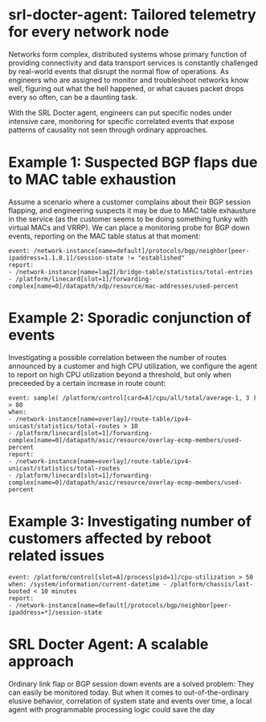 # srl-docter-agent: Tailored telemetry for every network node

Networks form complex, distributed systems whose primary function of providing connectivity and data transport services is constantly challenged by real-world events that disrupt the normal flow of operations. As engineers who are assigned to monitor and troubleshoot networks know well, figuring out what the hell happened, or what causes packet drops every so often, can be a daunting task.

With the SRL Docter agent, engineers can put specific nodes under intensive care, monitoring for specific correlated events that expose patterns of causality not seen through ordinary approaches.

# Example 1: Suspected BGP flaps due to MAC table exhaustion

Assume a scenario where a customer complains about their BGP session flapping, and engineering suspects it may be due to
MAC table exhausture in the service (as the customer seems to be doing something funky with virtual MACs and VRRP).
We can place a monitoring probe for BGP down events, reporting on the MAC table status at that moment:

```
event: /network-instance[name=default]/protocols/bgp/neighbor[peer-ipaddress=1.1.0.1]/session-state != "established"
report:
- /network-instance[name=lag2]/bridge-table/statistics/total-entries
- /platform/linecard[slot=1]/forwarding-complex[name=0]/datapath/xdp/resource/mac-addresses/used-percent
```

# Example 2: Sporadic conjunction of events

Investigating a possible correlation between the number of routes announced by a customer and high CPU utilization, we configure
the agent to report on high CPU utilization beyond a threshold, but only when preceeded by a certain increase in route count:

```
event: sample( /platform/control[card=A]/cpu/all/total/average-1, 3 ) > 80
when:
- /network-instance[name=overlay]/route-table/ipv4-unicast/statistics/total-routes > 10
- /platform/linecard[slot=1]/forwarding-complex[name=0]/datapath/asic/resource/overlay-ecmp-members/used-percent
report:
- /network-instance[name=overlay]/route-table/ipv4-unicast/statistics/total-routes
- /platform/linecard[slot=1]/forwarding-complex[name=0]/datapath/asic/resource/overlay-ecmp-members/used-percent
```

# Example 3: Investigating number of customers affected by reboot related issues

```
event: /platform/control[slot=A]/process[pid=1]/cpu-utilization > 50
when: /system/information/current-datetime - /platform/chassis/last-booted < 10 minutes
report:
- /network-instance[name=default]/protocols/bgp/neighbor[peer-ipaddress=*]/session-state
```

# SRL Docter Agent: A scalable approach
Ordinary link flap or BGP session down events are a solved problem: They can easily be monitored today.
But when it comes to out-of-the-ordinary elusive behavior, correlation of system state and events over time,
a local agent with programmable processing logic could save the day

